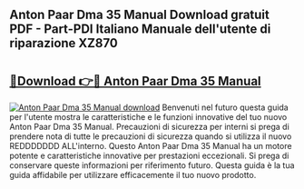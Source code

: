 ## Anton Paar Dma 35 Manual Download gratuit PDF - Part-PDI Italiano Manuale dell'utente di riparazione XZ870

# <h2><a href="http://dfduvt.blite.top/?on=Anton+Paar+Dma+35+Manual">🔗Download 👉🔴 Anton Paar Dma 35 Manual</a></h2>

[![Anton Paar Dma 35 Manual download](https://i.imgur.com/lujVjoI.png)](http://dfduvt.blite.top/?on=Anton+Paar+Dma+35+Manual)
Benvenuti nel futuro questa guida per l'utente mostra le caratteristiche e le funzioni innovative del tuo nuovo Anton Paar Dma 35 Manual. Precauzioni di sicurezza per interni si prega di prendere nota di tutte le precauzioni di sicurezza quando si utilizza il nuovo REDDDDDDD ALL'interno. Questo Anton Paar Dma 35 Manual ha un motore potente e caratteristiche innovative per prestazioni eccezionali. Si prega di conservare queste informazioni per riferimento futuro. Questa guida è la tua guida affidabile per utilizzare efficacemente il tuo nuovo prodotto.
